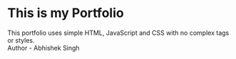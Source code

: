 # This is my Portfolio<br>
This portfolio uses simple HTML, JavaScript and CSS with no complex tags or styles. 
<br>
Author - Abhishek Singh
